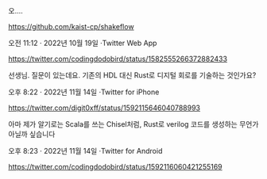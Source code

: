 오....

https://github.com/kaist-cp/shakeflow

오전 11:12 · 2022년 10월 19일
·Twitter Web App

https://twitter.com/codingdodobird/status/1582555266372882433

선생님. 질문이 있는데요. 기존의 HDL 대신 Rust로 디지털 회로를 기술하는 것인가요?

오후 8:22 · 2022년 11월 14일
·Twitter for iPhone

https://twitter.com/digit0xff/status/1592115646040788993


아마 제가 알기로는 Scala를 쓰는 Chisel처럼, Rust로 verilog 코드를 생성하는 무언가 아닐까 싶습니다

오후 8:23 · 2022년 11월 14일
·Twitter for Android

https://twitter.com/codingdodobird/status/1592116060421255169



